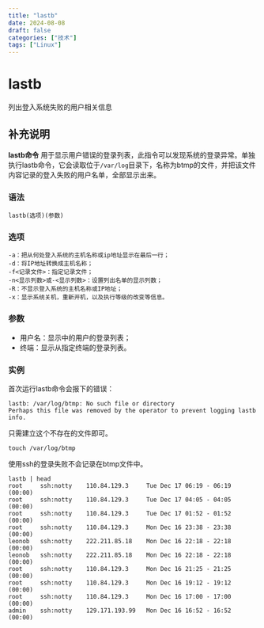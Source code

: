 ```yaml
---
title: "lastb"
date: 2024-08-08
draft: false
categories: ["技术"]
tags: ["Linux"]
---
```

lastb
===

列出登入系统失败的用户相关信息

## 补充说明

**lastb命令** 用于显示用户错误的登录列表，此指令可以发现系统的登录异常。单独执行lastb命令，它会读取位于`/var/log`目录下，名称为btmp的文件，并把该文件内容记录的登入失败的用户名单，全部显示出来。

###  语法

```shell
lastb(选项)(参数)
```

###  选项

```shell
-a：把从何处登入系统的主机名称或ip地址显示在最后一行；
-d：将IP地址转换成主机名称；
-f<记录文件>：指定记录文件；
-n<显示列数>或-<显示列数>：设置列出名单的显示列数；
-R：不显示登入系统的主机名称或IP地址；
-x：显示系统关机，重新开机，以及执行等级的改变等信息。
```

###  参数

*   用户名：显示中的用户的登录列表；
*   终端：显示从指定终端的登录列表。

###  实例

首次运行lastb命令会报下的错误：

```shell
lastb: /var/log/btmp: No such file or directory
Perhaps this file was removed by the operator to prevent logging lastb info.
```

只需建立这个不存在的文件即可。

```shell
touch /var/log/btmp
```

使用ssh的登录失败不会记录在btmp文件中。

```shell
lastb | head
root     ssh:notty    110.84.129.3     Tue Dec 17 06:19 - 06:19  (00:00)
root     ssh:notty    110.84.129.3     Tue Dec 17 04:05 - 04:05  (00:00)
root     ssh:notty    110.84.129.3     Tue Dec 17 01:52 - 01:52  (00:00)
root     ssh:notty    110.84.129.3     Mon Dec 16 23:38 - 23:38  (00:00)
leonob   ssh:notty    222.211.85.18    Mon Dec 16 22:18 - 22:18  (00:00)
leonob   ssh:notty    222.211.85.18    Mon Dec 16 22:18 - 22:18  (00:00)
root     ssh:notty    110.84.129.3     Mon Dec 16 21:25 - 21:25  (00:00)
root     ssh:notty    110.84.129.3     Mon Dec 16 19:12 - 19:12  (00:00)
root     ssh:notty    110.84.129.3     Mon Dec 16 17:00 - 17:00  (00:00)
admin    ssh:notty    129.171.193.99   Mon Dec 16 16:52 - 16:52  (00:00)
```


